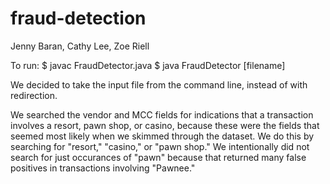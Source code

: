# fraud-detection

Jenny Baran, Cathy Lee, Zoe Riell

To run:
$ javac FraudDetector.java
$ java FraudDetector [filename]

We decided to take the input file from the command line, instead of with redirection.

We searched the vendor and MCC fields for indications that a transaction involves a resort, pawn shop, or casino, because these were the fields that seemed most likely when we skimmed through the dataset. We do this by searching for "resort," "casino," or "pawn shop." We intentionally did not search for just occurances of "pawn" because that returned many false positives in transactions involving "Pawnee."